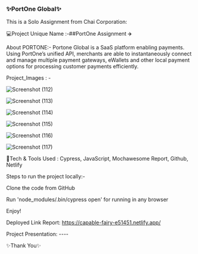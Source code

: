 ### ✨PortOne Global✨

This is a Solo Assignment from Chai Corporation:

💻Project Unique Name :-##PortOne Assignment ✈️

About PORTONE:- Portone Global is a SaaS platform enabling payments. Using PortOne’s unified API, merchants are able to instantaneously connect and manage multiple payment gateways, eWallets and other local payment options for processing customer payments efficiently.

Project_Images : -

![Screenshot (112)](https://github.com/desiignerASUS/PortOne_assignment1/assets/107504721/497d375e-98b9-424e-8a3b-28518b382261)

![Screenshot (113)](https://github.com/desiignerASUS/PortOne_assignment1/assets/107504721/0c56368a-c271-45cc-ac63-46ed4018e455)

![Screenshot (114)](https://github.com/desiignerASUS/PortOne_assignment1/assets/107504721/365d1ba2-2f45-4b15-a99d-3e6a33f25f48)

![Screenshot (115)](https://github.com/desiignerASUS/PortOne_assignment1/assets/107504721/338fb4b8-43a4-4952-a496-4230f29957c7)

![Screenshot (116)](https://github.com/desiignerASUS/PortOne_assignment1/assets/107504721/a38b4d24-ce30-4bf6-9821-21c809f10611)

![Screenshot (117)](https://github.com/desiignerASUS/PortOne_assignment1/assets/107504721/503c61a5-e4d2-42d1-8a06-191030cc4683)


💫Tech & Tools Used :
Cypress, JavaScript, Mochawesome Report, Github, Netlify

Steps to run the project locally:-

Clone the code from GitHub

Run 'node_modules/.bin/cypress open' for running in any browser

Enjoy!

Deployed Link Report: https://capable-fairy-e51451.netlify.app/

Project Presentation: ----

✨Thank You✨
